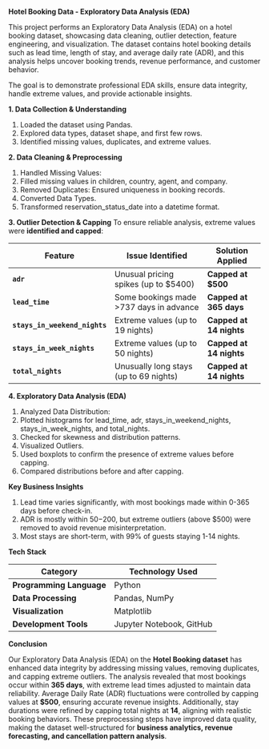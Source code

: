 **Hotel Booking Data - Exploratory Data Analysis (EDA)**

This project performs an Exploratory Data Analysis (EDA) on a hotel booking dataset, showcasing data cleaning, outlier detection, feature engineering, and visualization. The dataset contains hotel booking details such as lead time, length of stay, and average daily rate (ADR), and this analysis helps uncover booking trends, revenue performance, and customer behavior.

The goal is to demonstrate professional EDA skills, ensure data integrity, handle extreme values, and provide actionable insights.

**1. Data Collection & Understanding**
1. Loaded the dataset using Pandas.
2. Explored data types, dataset shape, and first few rows.
3. Identified missing values, duplicates, and extreme values.

**2. Data Cleaning & Preprocessing**
1. Handled Missing Values:
2. Filled missing values in children, country, agent, and company.
3. Removed Duplicates: Ensured uniqueness in booking records.
4. Converted Data Types.
5. Transformed reservation_status_date into a datetime format.

**3. Outlier Detection & Capping**
To ensure reliable analysis, extreme values were **identified and capped**:

| Feature                     | Issue Identified                       | Solution Applied     |
|-----------------------------|---------------------------------------|----------------------|
| **`adr`**                   | Unusual pricing spikes (up to $5400)  | **Capped at $500**   |
| **`lead_time`**             | Some bookings made >737 days in advance | **Capped at 365 days** |
| **`stays_in_weekend_nights`** | Extreme values (up to 19 nights)      | **Capped at 14 nights** |
| **`stays_in_week_nights`**  | Extreme values (up to 50 nights)      | **Capped at 14 nights** |
| **`total_nights`**          | Unusually long stays (up to 69 nights) | **Capped at 14 nights** |

**4. Exploratory Data Analysis (EDA)**
1. Analyzed Data Distribution:
2. Plotted histograms for lead_time, adr, stays_in_weekend_nights, stays_in_week_nights, and total_nights.
3. Checked for skewness and distribution patterns.
4. Visualized Outliers.
5. Used boxplots to confirm the presence of extreme values before capping.
6. Compared distributions before and after capping.

**Key Business Insights**
1. Lead time varies significantly, with most bookings made within 0-365 days before check-in.
2. ADR is mostly within $50-$200, but extreme outliers (above $500) were removed to avoid revenue misinterpretation.
3. Most stays are short-term, with 99% of guests staying 1-14 nights.

**Tech Stack**

| **Category**            | **Technology Used**  |
|-------------------------|---------------------|
| **Programming Language** | Python  |
| **Data Processing**      | Pandas, NumPy |
| **Visualization**        | Matplotlib |
| **Development Tools**    | Jupyter Notebook, GitHub |

**Conclusion**  

Our Exploratory Data Analysis (EDA) on the **Hotel Booking dataset** has enhanced data integrity by addressing missing values, removing duplicates, and capping extreme outliers. The analysis revealed that most bookings occur within **365 days**, with extreme lead times adjusted to maintain data reliability. Average Daily Rate (ADR) fluctuations were controlled by capping values at **$500**, ensuring accurate revenue insights. Additionally, stay durations were refined by capping total nights at **14**, aligning with realistic booking behaviors. These preprocessing steps have improved data quality, making the dataset well-structured for **business analytics, revenue forecasting, and cancellation pattern analysis**.

